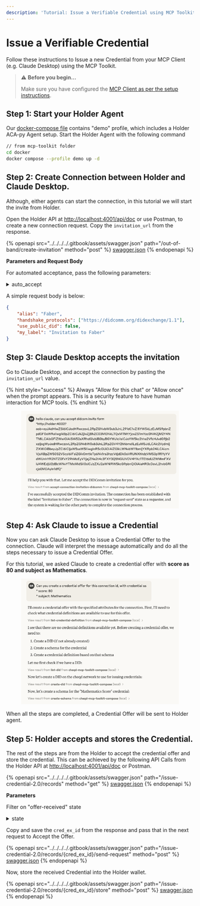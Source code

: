 ```yaml
---
description: 'Tutorial: Issue a Verifiable Credential using MCP Toolkit'
---
```


# Issue a Verifiable Credential

Follow these instructions to Issue a new Credential from your MCP Client (e.g. Claude Desktop) using the MCP Toolkit.

> ⚠️ **Before you begin...**
>
> Make sure you have configured the [MCP Client as per the setup instructions](./#getting-started).

## Step 1: Start your Holder Agent

Our [docker-compose file](https://github.com/cheqd/mcp-toolkit/blob/main/docker/docker-compose.yml) contains "demo" profile, which includes a Holder ACA-py Agent setup. Start the Holder Agent with the following command

```bash
// from mcp-toolkit folder 
cd docker
docker compose --profile demo up -d
```

## Step 2: Create Connection between Holder and Claude Desktop.

Although, either agents can start the connection, in this tutorial we will start the invite from Holder.

Open the Holder API at [http://localhost:4001/api/doc](http://localhost:4001/api/doc) or use Postman, to create a new connection request. Copy the `invitation_url` from the response.

{% openapi src="../../../../.gitbook/assets/swagger.json" path="/out-of-band/create-invitation" method="post" %}
[swagger.json](../../../../.gitbook/assets/swagger.json)
{% endopenapi %}

**Parameters and Request Body**

For automated acceptance, pass the following parameters:

<details>

<summary>auto_accept</summary>

Set this to true.

</details>

A simple request body is below:

```json
{
    "alias": "Faber",
    "handshake_protocols": ["https://didcomm.org/didexchange/1.1"],
    "use_public_did": false,
    "my_label": "Invitation to Faber"
}
```

## Step 3: Claude Desktop accepts the invitation <a href="#id-1b-holder-receives-invitation" id="id-1b-holder-receives-invitation"></a>

Go to Claude Desktop, and accept the connection by pasting the `invitation_url` value.

{% hint style="success" %}
Always "Allow for this chat" or "Allow once" when the prompt appears. This is a security feature to have human interaction for MCP tools.
{% endhint %}

<figure><img src="../../../../.gitbook/assets/Screenshot 2025-04-02 at 11.37.56.png" alt=""><figcaption></figcaption></figure>

## Step 4: Ask Claude to issue a Credential

Now you can ask Claude Desktop to issue a Credential Offer to the connection. Claude will interpret the message automatically and do all the steps necessary to issue a Credential Offer.

For this tutorial, we asked Claude to create a credential offer with **score as 80 and subject as Mathematics**.

<figure><img src="../../../../.gitbook/assets/Screenshot 2025-04-02 at 11.40.26.png" alt=""><figcaption></figcaption></figure>

When all the steps are completed, a Credential Offer will be sent to Holder agent.

## Step 5: Holder accepts and stores the Credential.

The rest of the steps are from the Holder to accept the credential offer and store the credential. This can be achieved by the following API Calls from the Holder API at [http://localhost:4001/api/doc](http://localhost:4001/api/doc) or Postman.

{% openapi src="../../../../.gitbook/assets/swagger.json" path="/issue-credential-2.0/records" method="get" %}
[swagger.json](../../../../.gitbook/assets/swagger.json)
{% endopenapi %}

**Parameters**

Filter on "offer-received" state

<details>

<summary>state</summary>

Set this to "offer-received".

</details>

Copy and save the `cred_ex_id` from the response and pass that in the next request to Accept the Offer.

{% openapi src="../../../../.gitbook/assets/swagger.json" path="/issue-credential-2.0/records/{cred_ex_id}/send-request" method="post" %}
[swagger.json](../../../../.gitbook/assets/swagger.json)
{% endopenapi %}

Now, store the received Credential into the Holder wallet.

{% openapi src="../../../../.gitbook/assets/swagger.json" path="/issue-credential-2.0/records/{cred_ex_id}/store" method="post" %}
[swagger.json](../../../../.gitbook/assets/swagger.json)
{% endopenapi %}



